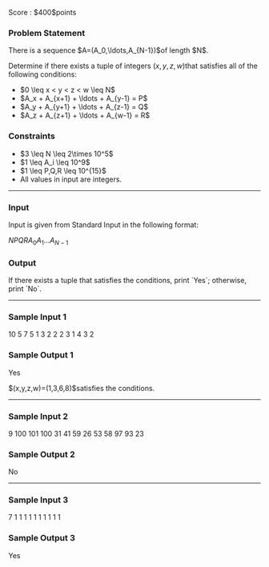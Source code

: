 
<div>

<span>

<span>

<p>
Score : $400$points
</p>

<div>

<section>

### **Problem Statement**

<p>
There is a sequence $A=(A_0,\ldots,A_{N-1})$of length $N$.

Determine if there exists a tuple of integers $(x,y,z,w)$that satisfies all of the following conditions:
</p>

<ul>

<li>
$0 \leq x < y < z < w \leq N$
</li>

<li>
$A_x + A_{x+1} + \ldots + A_{y-1} = P$
</li>

<li>
$A_y + A_{y+1} + \ldots + A_{z-1} = Q$
</li>

<li>
$A_z + A_{z+1} + \ldots + A_{w-1} = R$
</li>

</ul>

</section>

</div>

<div>

<section>

### **Constraints**

<ul>

<li>
$3 \leq N \leq 2\times 10^5$
</li>

<li>
$1 \leq A_i \leq 10^9$
</li>

<li>
$1 \leq P,Q,R \leq 10^{15}$
</li>

<li>
All values in input are integers.
</li>

</ul>

</section>

</div>

---

<div>

<div>

<section>

### **Input**

<p>
Input is given from Standard Input in the following format:
</p>

<div>

$N$$P$$Q$$R$$A_0$$A_1$$\ldots$$A_{N-1}$
</div>

</section>

</div>

<div>

<section>

### **Output**

<p>
If there exists a tuple that satisfies the conditions, print `Yes`; otherwise, print `No`.  
</p>

</section>

</div>

</div>

---

<div>

<section>

### **Sample Input 1**

<div>

10 5 7 5
1 3 2 2 2 3 1 4 3 2

</div>

</section>

</div>

<div>

<section>

### **Sample Output 1**

<div>

Yes

</div>

<p>
$(x,y,z,w)=(1,3,6,8)$satisfies the conditions.
</p>

</section>

</div>

---

<div>

<section>

### **Sample Input 2**

<div>

9 100 101 100
31 41 59 26 53 58 97 93 23

</div>

</section>

</div>

<div>

<section>

### **Sample Output 2**

<div>

No

</div>

</section>

</div>

---

<div>

<section>

### **Sample Input 3**

<div>

7 1 1 1
1 1 1 1 1 1 1

</div>

</section>

</div>

<div>

<section>

### **Sample Output 3**

<div>

Yes

</div>

</section>

</div>

</span>

</span>

</div>
